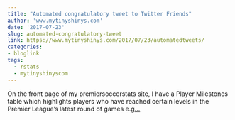 ```yaml
---
title: "Automated congratulatory tweet to Twitter Friends"
author: 'www.mytinyshinys.com'
date: '2017-07-23'
slug: automated-congratulatory-tweet
link: https://www.mytinyshinys.com/2017/07/23/automatedtweets/
categories:
- bloglink
tags:
  - rstats
  - mytinyshinyscom
---
```


On the front page of my premiersoccerstats site, I have a Player Milestones table which highlights players who have reached certain levels in the Premier League’s latest round of games e.g[... <i class="fas fa-external-link-alt"></i>](https://www.mytinyshinys.com/2017/07/23/automatedtweets/)

